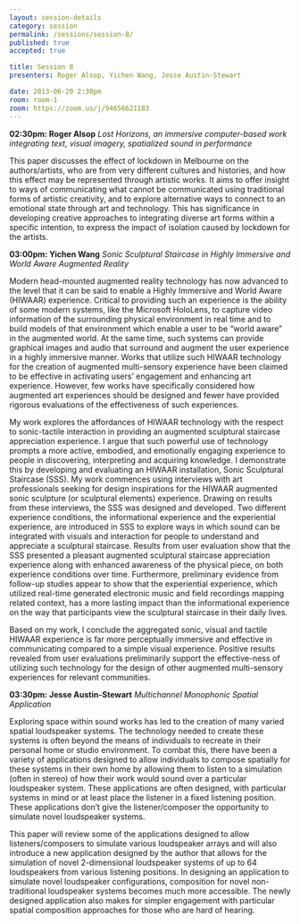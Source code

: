 ```yaml
---
layout: session-details
category: session
permalink: /sessions/session-8/
published: true
accepted: true

title: Session 8
presenters: Roger Alsop, Yichen Wang, Jesse Austin-Stewart

date: 2013-06-20 2:30pm
room: room-1
zoom: https://zoom.us/j/94656621183
---
```


**02:30pm: Roger Alsop**
_Lost Horizons, an immersive computer-based work integrating text, visual imagery, spatialized sound in performance_

This paper discusses the effect of lockdown in Melbourne on the authors/artists, who are from very different cultures and histories, and how this effect may be represented through artistic works. It aims to offer insight to ways of communicating what cannot be communicated using traditional forms of artistic creativity, and to explore alternative ways to connect to an emotional state through art and technology. This has significance in developing creative approaches to integrating diverse art forms within a specific intention, to express the impact of isolation caused by lockdown for the artists. 

**03:00pm: Yichen Wang**
_Sonic Sculptural Staircase in Highly Immersive and World Aware Augmented Reality_

Modern head-mounted augmented reality technology has now advanced to the level that it can be said to enable a Highly Immersive and World Aware (HIWAAR) experience. Critical to providing such an experience is the ability of some modern systems, like the Microsoft HoloLens, to capture video information of the surrounding physical environment in real time and to build models of that environment which enable a user to be “world aware” in the augmented world. At the same time, such systems can provide graphical images and audio that surround and augment the user experience in a highly immersive manner. Works that utilize such HIWAAR technology for the creation of augmented multi-sensory experience have been claimed to be effective in activating users’ engagement and enhancing art experience. However, few works have specifically considered how augmented art experiences should be designed and fewer have provided rigorous evaluations of the effectiveness of such experiences.  

My work explores the affordances of HIWAAR technology with the respect to sonic-tactile interaction in providing an augmented sculptural staircase appreciation experience. I argue that such powerful use of technology prompts a more active, embodied, and emotionally engaging experience to people in discovering, interpreting and acquiring knowledge. I demonstrate this by developing and evaluating an HIWAAR installation, Sonic Sculptural Staircase (SSS). My work commences using interviews with art professionals seeking for design inspirations for the HIWAAR augmented sonic sculpture (or sculptural elements) experience. Drawing on results from these interviews, the SSS was designed and developed. Two different experience conditions, the informational experience and the experiential experience, are introduced in SSS to explore ways in which sound can be integrated with visuals and interaction for people to understand and appreciate a sculptural staircase. Results from user evaluation show that the SSS presented a pleasant augmented sculptural staircase appreciation experience along with enhanced awareness of the physical piece, on both experience conditions over time. Furthermore, preliminary evidence from follow-up studies appear to show that the experiential experience, which utilized real-time generated electronic music and field recordings mapping related context, has a more lasting impact than the informational experience on the way that participants view the sculptural staircase in their daily lives.  

Based on my work, I conclude the aggregated sonic, visual and tactile HIWAAR experience is far more perceptually immersive and effective in communicating compared to a simple visual experience. Positive results revealed from user evaluations preliminarily support the effective-ness of utilizing such technology for the design of other augmented multi-sensory experiences for relevant communities. 

**03:30pm: Jesse Austin-Stewart**
_Multichannel Monophonic Spatial Application_

Exploring space within sound works has led to the creation of many varied spatial loudspeaker systems. The technology needed to create these systems is often beyond the means of individuals to recreate in their personal home or studio environment. To combat this, there have been a variety of applications designed to allow individuals to compose spatially for these systems in their own home by allowing them to listen to a simulation (often in stereo) of how their work would sound over a particular loudspeaker system. These applications are often designed, with particular systems in mind or at least place the listener in a fixed listening position. These applications don’t give the listener/composer the opportunity to simulate novel loudspeaker systems.  

This paper will review some of the applications designed to allow listeners/composers to simulate various loudspeaker arrays and will also introduce a new application designed by the author that allows for the simulation of novel 2-dimensional loudspeaker systems of up to 64 loudspeakers from various listening positions. In designing an application to simulate novel loudspeaker configurations, composition for novel non-traditional loudspeaker systems becomes much more accessible. The newly designed application also makes for simpler engagement with particular spatial composition approaches for those who are hard of hearing. 
